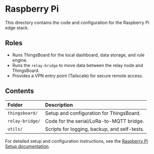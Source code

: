 # Raspberry Pi

This directory contains the code and configuration for the Raspberry Pi edge stack.

## Roles

*   Runs ThingsBoard for the local dashboard, data storage, and rule engine.
*   Runs the `relay-bridge` to move data between the relay node and ThingsBoard.
*   Provides a VPN entry point (Tailscale) for secure remote access.

## Contents

| Folder          | Description                                  |
| :-------------- | :------------------------------------------- |
| `thingsboard/`  | Setup and configuration for ThingsBoard.     |
| `relay-bridge/` | Code for the serial/LoRa-to-MQTT bridge.     |
| `utils/`        | Scripts for logging, backup, and self-tests. |

For detailed setup and configuration instructions, see the [Raspberry Pi Setup documentation](https://github.com/ryanjyoder/farm/blob/main/docs/05_raspberry_pi.md).
